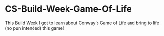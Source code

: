# CS-Build-Week-Game-Of-Life
This Build Week I got to learn about Conway's Game of Life and bring to life (no pun intended) this game!
